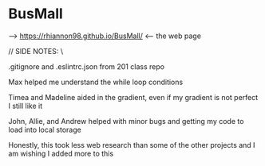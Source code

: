 # BusMall

--> https://rhiannon98.github.io/BusMall/ <-- the web page


// SIDE NOTES: \\

.gitignore and .eslintrc.json from 201 class repo

Max helped me understand the while loop conditions

Timea and Madeline aided in the gradient, even if my gradient is not perfect I still like it

John, Allie, and Andrew helped with minor bugs and getting my code to load into local storage

Honestly, this took less web research than some of the other projects and I am wishing I added more to this